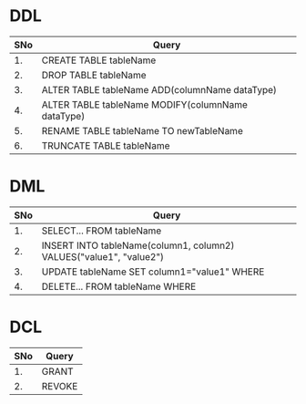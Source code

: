 # DDL #

|__SNo__|__Query__|
|-------|---------|
|1.| CREATE TABLE tableName|
|2.| DROP TABLE tableName|
|3.| ALTER TABLE tableName ADD(columnName dataType)|
|4.| ALTER TABLE tableName MODIFY(columnName dataType)|
|5.| RENAME TABLE tableName TO newTableName|
|6.| TRUNCATE TABLE tableName|


# DML #
|SNo|Query|
|---|-----|
|1. | SELECT... FROM tableName|
|2. | INSERT INTO tableName(column1, column2) VALUES("value1", "value2")|
|3. | UPDATE tableName SET column1="value1" WHERE|
|4. | DELETE... FROM tableName WHERE|

# DCL #

|SNo|Query|
|---|------|
|1.|GRANT|
|2.|REVOKE|
